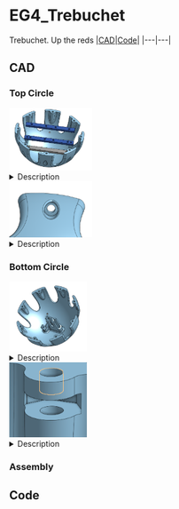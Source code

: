 # EG4_Trebuchet
Trebuchet. Up the reds
|[CAD](https://github.com/omckenn37/EG4_Trebuchet/blob/main/README.md#cad)|[Code](https://github.com/omckenn37/EG4_Trebuchet/blob/main/README.md#code)|
|---|---|
## CAD
### Top Circle
<img src="media/TopCircle.png" width="150">
<details>
<summary>Description</summary>
This is the top half of the sphere when assembling. This will contain the pieces that supports the raspberry pi, altimeter, and gyro/accelerometer. The three rectangular prisms are pieces we converted to laser cut peices so we can try to save as much material as we can. All those pieces will be held in place by standoffs and at the bottom screwed in directly into the sphere structure.
</details>


<img src="media/ScrewSlot.png" width="150">
<details>
<summary>Description</summary>
This displays the slot that the screw will insert in and go threw to the other half of the sphere and screw the together. This is drilled into the sphere so there is nothing perturding from the spherical shape.
</details>

### Bottom Circle
<img src="media/BottomCircle.png" width="140">
                                                                                                             
<details>
<summary>Description</summary>
This is the bottom half of the sphere when assembling. This will contain the battery and power booster. The bottom ovalish extruded piece is what will hold the battery it has been made to match the shape with a bit of padding. The piece to the side of that is the holder of the power booster it has been made so it is at an angle so it saves space by optimizing on the curved shape of a sphere.  
</details>

<img src="media/NutSlot.png" width="140">
<details>
<summary>Description</summary>
This is a aspect that is ingrained inside along the capsule walls it pertrudes off to form an shape that will direct the screw into a gap where we can slide the nut into. And screw the capsule together. 
</details>




### Assembly

## Code

